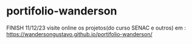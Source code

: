 # portifolio-wanderson
FINISH 11/12/23
visite online os projetos(do curso SENAC e outros) em : https://wandersongustavo.github.io/portifolio-wanderson/
